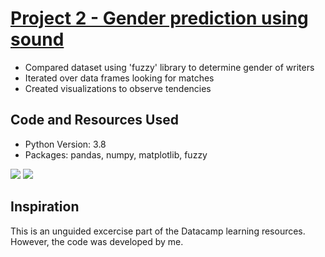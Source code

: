# [Project 2 - Gender prediction using sound](https://github.com/roccojustice/Python-EDAs/blob/master/Project%202%20-%20Gender%20Prediction%20using%20Sound/notebook.ipynb)
* Compared dataset using 'fuzzy' library to determine gender of writers
* Iterated over data frames looking for matches
* Created visualizations to observe tendencies

## Code and Resources Used
* Python Version: 3.8
* Packages: pandas, numpy, matplotlib, fuzzy

![](https://github.com/roccojustice/Python-EDAs/blob/master/Project%202%20-%20Gender%20Prediction%20using%20Sound/images/final%20graph.png)
![](https://github.com/roccojustice/Python-EDAs/blob/master/Project%202%20-%20Gender%20Prediction%20using%20Sound/images/fuzzy.jpg)

## Inspiration

This is an unguided excercise part of the Datacamp learning resources. However, the code was developed by me.
